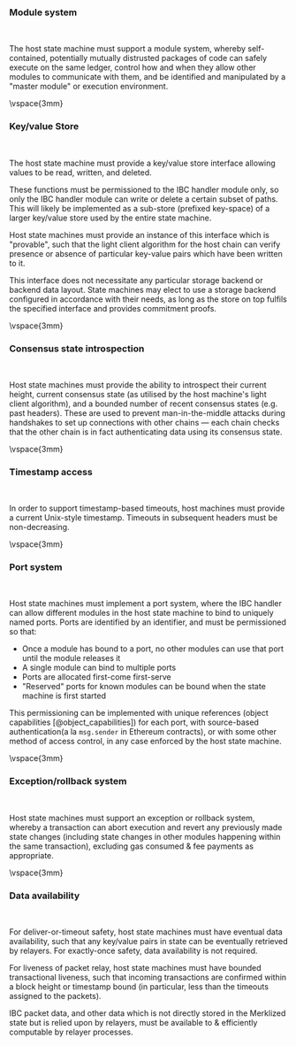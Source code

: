 ### Module system

&nbsp;

The host state machine must support a module system, whereby self-contained, potentially mutually distrusted packages of code can safely execute on the same ledger, control how and when they allow other modules to communicate with them, and be identified and manipulated by a "master module" or execution environment.

\vspace{3mm}

### Key/value Store

&nbsp;

The host state machine must provide a key/value store interface allowing values to be read, written, and deleted.

These functions must be permissioned to the IBC handler module only, so only the IBC handler module can write or delete a certain subset of paths.
This will likely be implemented as a sub-store (prefixed key-space) of a larger key/value store used by the entire state machine.

Host state machines must provide an instance of this interface which is "provable", such that the light client algorithm for the host chain
can verify presence or absence of particular key-value pairs which have been written to it.

This interface does not necessitate any particular storage backend or backend data layout. State machines may elect to use a storage backend configured in accordance with their needs, as long as the store on top fulfils the specified interface and provides commitment proofs.

\vspace{3mm}

### Consensus state introspection

&nbsp;

Host state machines must provide the ability to introspect their current height, current
consensus state (as utilised by the host machine's light client algorithm), and a bounded
number of recent consensus states (e.g. past headers). These are used to prevent man-in-the-middle
attacks during handshakes to set up connections with other chains — each chain checks that the other
chain is in fact authenticating data using its consensus state.

\vspace{3mm}

### Timestamp access

&nbsp;

In order to support timestamp-based timeouts, host machines must provide a current Unix-style timestamp.
Timeouts in subsequent headers must be non-decreasing.

\vspace{3mm}

### Port system

&nbsp;

Host state machines must implement a port system, where the IBC handler can allow different modules in the host state machine to bind to uniquely named ports. Ports are identified by an identifier, and must be permissioned so that:

- Once a module has bound to a port, no other modules can use that port until the module releases it
- A single module can bind to multiple ports
- Ports are allocated first-come first-serve
- "Reserved" ports for known modules can be bound when the state machine is first started

This permissioning can be implemented with unique references (object capabilities [@object_capabilities]) for each port, with source-based authentication(a la `msg.sender` in Ethereum contracts), or with some other method of access control, in any case enforced by the host state machine.

\vspace{3mm}

### Exception/rollback system

&nbsp;

Host state machines must support an exception or rollback system, whereby a transaction can abort execution and revert any previously made state changes (including state changes in other modules happening within the same transaction), excluding gas consumed & fee payments as appropriate.

\vspace{3mm}

### Data availability

&nbsp;

For deliver-or-timeout safety, host state machines must have eventual data availability, such that any key/value pairs in state can be eventually retrieved by relayers. For exactly-once safety, data availability is not required.

For liveness of packet relay, host state machines must have bounded transactional liveness, such that incoming transactions are confirmed within a block height or timestamp bound (in particular, less than the timeouts assigned to the packets).

IBC packet data, and other data which is not directly stored in the Merklized state but is relied upon by relayers, must be available to & efficiently computable by relayer processes.
